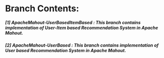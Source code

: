 # Branch Contents:

##### [1] ApacheMahout-UserBasedItemBased : This branch contains implementation of User-Item based Recommendation System in Apache Mahout.
##### [2] ApacheMahout-UserBased : This branch contains implementation of User based Recommendation System in Apache Mahout.

